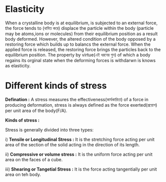 
# Elasticity

When a crystalline body is at equilibrium, is subjected to an external force, the force tends to (ধাবিত করে) displace the particle within
the body (particle may be atoms,ions or molecules) from their equilibrium position as a result body deformed. However, 
the altered condition of the body opposed by a restoring force which builds up to balancs the external force.
When the applied force is released, the restoring force brings the particles back to the equilibrium position. 
The property by virtue(এই ধরনের গুন) of which a body regains its orginal state when the deforming forces is withdarwn is knows as elasticity.


# Different kinds of stress

**Defination :** A stress measures the effectiveness(কার্যকারিতা) of a force in producing deformation, stress is always defined as the force exerted(প্রয়োগ) per unit area of the body(F/A).

**Kinds of stress :**

Stress is generally divided into three types:

i) **Tensile or Longitudinal Stress :** It is the stretching force acting per unit area of the section of the solid acting in the direction of its length.

ii) **Compressive or volume stress :**  It is the uniform force acting per unit area on the faces of a cube.

iii) **Shearing or Tangetial Stress :** It is the force acting tangentially per unit area on teh body. 



